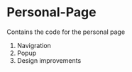 # Personal-Page
Contains the code for the personal page



1) Navigration
2) Popup
3) Design improvements
